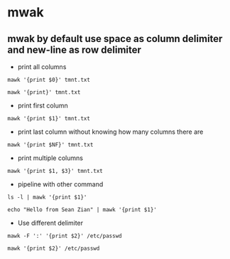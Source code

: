# mwak
## mwak by default use space as column delimiter and new-line as row delimiter
* print all columns

`mawk '{print $0}' tmnt.txt`

`mawk '{print}' tmnt.txt`

* print first column 

`mawk '{print $1}' tmnt.txt`

* print last column without knowing how many columns there are

`mawk '{print $NF}' tmnt.txt`

* print multiple columns

`mawk '{print $1, $3}' tmnt.txt`

* pipeline with other command

`ls -l | mawk '{print $1}'`

`echo "Hello from Sean Zian" | mawk '{print $1}'`

* Use different delimiter

`mawk -F ':' '{print $2}' /etc/passwd`

`mawk '{print $2}' /etc/passwd`